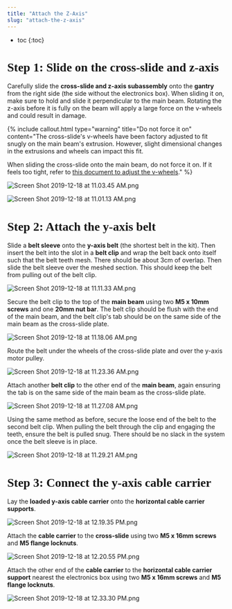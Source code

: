 ```yaml
---
title: "Attach the Z-Axis"
slug: "attach-the-z-axis"
---
```


* toc
{:toc}

# Step 1: Slide on the cross-slide and z-axis
Carefully slide the **cross-slide and z-axis subassembly** onto the **gantry** from the right side (the side without the electronics box). When sliding it on, make sure to hold and slide it perpendicular to the main beam. Rotating the z-axis before it is fully on the beam will apply a large force on the v-wheels and could result in damage.

{%
include callout.html
type="warning"
title="Do not force it on"
content="The cross-slide's v-wheels have been factory adjusted to fit snugly on the main beam's extrusion. However, slight dimensional changes in the extrusions and wheels can impact this fit.

When sliding the cross-slide onto the main beam, do not force it on. If it feels too tight, refer to [this document to adjust the v-wheels](../../Extras/eccentric-spacer-adjustment.md)."
%}



![Screen Shot 2019-12-18 at 11.03.45 AM.png](Screen_Shot_2019-12-18_at_11.03.45_AM.png)



![Screen Shot 2019-12-18 at 11.01.13 AM.png](Screen_Shot_2019-12-18_at_11.01.13_AM.png)

# Step 2: Attach the y-axis belt
Slide a **belt sleeve** onto the **y-axis belt** (the shortest belt in the kit). Then insert the belt into the slot in a **belt clip** and wrap the belt back onto itself such that the belt teeth mesh. There should be about 3cm of overlap. Then slide the belt sleeve over the meshed section. This should keep the belt from pulling out of the belt clip.

![Screen Shot 2019-12-18 at 11.11.33 AM.png](Screen_Shot_2019-12-18_at_11.11.33_AM.png)

Secure the belt clip to the top of the **main beam** using two **M5 x 10mm screws** and one **20mm nut bar**. The belt clip should be flush with the end of the main beam, and the belt clip's tab should be on the same side of the main beam as the cross-slide plate.

![Screen Shot 2019-12-18 at 11.18.06 AM.png](Screen_Shot_2019-12-18_at_11.18.06_AM.png)

Route the belt under the wheels of the cross-slide plate and over the y-axis motor pulley.

![Screen Shot 2019-12-18 at 11.23.36 AM.png](Screen_Shot_2019-12-18_at_11.23.36_AM.png)

Attach another **belt clip** to the other end of the **main beam**, again ensuring the tab is on the same side of the main beam as the cross-slide plate.

![Screen Shot 2019-12-18 at 11.27.08 AM.png](Screen_Shot_2019-12-18_at_11.27.08_AM.png)

Using the same method as before, secure the loose end of the belt to the second belt clip. When pulling the belt through the clip and engaging the teeth, ensure the belt is pulled snug. There should be no slack in the system once the belt sleeve is in place.

![Screen Shot 2019-12-18 at 11.29.21 AM.png](Screen_Shot_2019-12-18_at_11.29.21_AM.png)

# Step 3: Connect the y-axis cable carrier
Lay the **loaded y-axis cable carrier** onto the **horizontal cable carrier supports**.

![Screen Shot 2019-12-18 at 12.19.35 PM.png](Screen_Shot_2019-12-18_at_12.19.35_PM.png)

Attach the **cable carrier** to the **cross-slide** using two **M5 x 16mm screws** and **M5 flange locknuts**.

![Screen Shot 2019-12-18 at 12.20.55 PM.png](Screen_Shot_2019-12-18_at_12.20.55_PM.png)

Attach the other end of the **cable carrier** to the **horizontal cable carrier support** nearest the electronics box using two **M5 x 16mm screws** and **M5 flange locknuts**.

![Screen Shot 2019-12-18 at 12.33.30 PM.png](Screen_Shot_2019-12-18_at_12.33.30_PM.png)



<style>
.hub-container {
  max-width: 1350px;
}

h1 {
  font-family: Inknut Antiqua;
}
  
a[title="Guides"] {
  color: #f4f4f4!important;
  border-bottom: 5px solid #f4f4f4;
  padding-bottom: 20px!important;
}
  
a[title="Guides"]:hover {
  color: white!important;
  border-bottom-color: white;
}
  
#hub-header li a:hover {
  box-shadow: none!important;
}
</style>

<meta name="theme-color" content="#942401">

